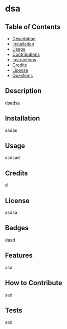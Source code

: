 # dsa
  ## Table of Contents
  - [Description](#description)
  - [Installation](#installation)
  - [Usage](#usage)
  - [Contributions](#contributions)
  - [Instructions](#instructions)
  - [Credits](#credits)
  - [License](#license)
  - [Questions](#questions)
  ## Description
  dsadsa
  ## Installation
  sadas
  ## Usage
  asdsad
  ## Credits
  d
  ## License
  asdsa
  ## Badges
  dasd
  ## Features
  asd
  ## How to Contribute
  sad
  ## Tests
  sad